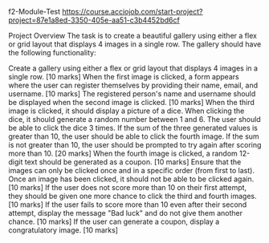 f2-Module-Test
 https://course.acciojob.com/start-project?project=87e1a8ed-3350-405e-aa51-c3b4452bd6cf
 
 Project Overview
The task is to create a beautiful gallery using either a flex or grid layout that displays 4 images in a single row. The gallery should have the following functionality:

Create a gallery using either a flex or grid layout that displays 4 images in a single row. [10 marks]
When the first image is clicked, a form appears where the user can register themselves by providing their name, email, and username. [10 marks]
The registered person's name and username should be displayed when the second image is clicked. [10 marks]
When the third image is clicked, it should display a picture of a dice. When clicking the dice, it should generate a random number between 1 and 6. The user should be able to click the dice 3 times. If the sum of the three generated values is greater than 10, the user should be able to click the fourth image. If the sum is not greater than 10, the user should be prompted to try again after scoring more than 10. [20 marks]
When the fourth image is clicked, a random 12-digit text should be generated as a coupon. [10 marks]
Ensure that the images can only be clicked once and in a specific order (from first to last). Once an image has been clicked, it should not be able to be clicked again. [10 marks]
If the user does not score more than 10 on their first attempt, they should be given one more chance to click the third and fourth images. [10 marks]
If the user fails to score more than 10 even after their second attempt, display the message "Bad luck" and do not give them another chance. [10 marks]
If the user can generate a coupon, display a congratulatory image. [10 marks]
